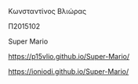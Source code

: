 Κωνσταντίνος Βλιώρας

Π2015102

Super Mario

https://p15vlio.github.io/Super-Mario/

https://ioniodi.github.io/Super-Mario/
